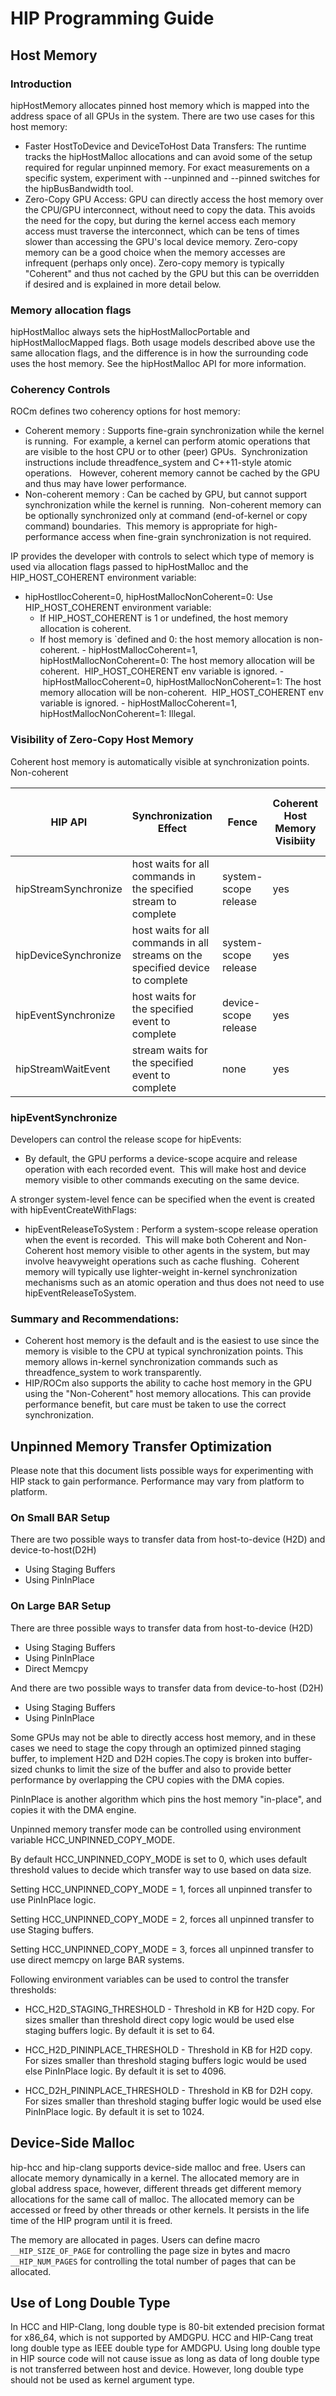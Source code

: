 # HIP Programming Guide

## Host Memory

### Introduction
hipHostMemory allocates pinned host memory which is mapped into the address space of all GPUs in the system.
There are two use cases for this host memory:
- Faster HostToDevice and DeviceToHost Data Transfers:
The runtime tracks the hipHostMalloc allocations and can avoid some of the setup required for regular unpinned memory.  For exact measurements on a specific system, experiment with --unpinned and --pinned switches for the hipBusBandwidth tool.
- Zero-Copy GPU Access:
GPU can directly access the host memory over the CPU/GPU interconnect, without need to copy the data.  This avoids the need for the copy, but during the kernel access each memory access must traverse the interconnect, which can be tens of times slower than accessing the GPU's local device memory.  Zero-copy memory can be a good choice when the memory accesses are infrequent (perhaps only once).  Zero-copy memory is typically "Coherent" and thus not cached by the GPU but this can be overridden if desired and is explained in more detail below.

### Memory allocation flags
hipHostMalloc always sets the hipHostMallocPortable and hipHostMallocMapped flags.  Both usage models described above use the same allocation flags, and the difference is in how the surrounding code uses the host memory.
See the hipHostMalloc API for more information.


### Coherency Controls
ROCm defines two coherency options for host memory:
- Coherent memory : Supports fine-grain synchronization while the kernel is running.  For example, a kernel can perform atomic operations that are visible to the host CPU or to other (peer) GPUs.  Synchronization instructions include threadfence_system and C++11-style atomic operations.    However, coherent memory cannot be cached by the GPU and thus may have lower performance.
- Non-coherent memory : Can be cached by GPU, but cannot support synchronization while the kernel is running.  Non-coherent memory can be optionally synchronized only at command (end-of-kernel or copy command) boundaries.  This memory is appropriate for high-performance access when fine-grain synchronization is not required.

IP provides the developer with controls to select which type of memory is used via allocation flags passed to hipHostMalloc and the HIP_HOST_COHERENT environment variable:
- hipHostllocCoherent=0, hipHostMallocNonCoherent=0: Use HIP_HOST_COHERENT environment variable: 
    - If HIP_HOST_COHERENT is 1 or undefined, the host memory allocation is coherent.
    - If host memory is `defined and 0: the host memory allocation is non-coherent.
- hipHostMallocCoherent=1, hipHostMallocNonCoherent=0: The host memory allocation will be coherent.  HIP_HOST_COHERENT env variable is ignored.
- hipHostMallocCoherent=0, hipHostMallocNonCoherent=1: The host memory allocation will be non-coherent.  HIP_HOST_COHERENT env variable is ignored.
- hipHostMallocCoherent=1, hipHostMallocNonCoherent=1: Illegal.


### Visibility of Zero-Copy Host Memory 
Coherent host memory is automatically visible at synchronization points.  
Non-coherent

| HIP API              | Synchronization Effect                                                         | Fence                | Coherent Host Memory Visibiity | Non-Coherent Host Memory Visibility|
| ---                  | ---                                                                            | ---                  | ---                            | --- |
| hipStreamSynchronize | host waits for all commands in the specified stream to complete                | system-scope release | yes                        | yes   |
| hipDeviceSynchronize | host waits for all commands in all streams on the specified device to complete | system-scope release | yes                        | yes   |
| hipEventSynchronize  | host waits for the specified event to complete                                 | device-scope release | yes                        | depends - see below|
| hipStreamWaitEvent   | stream waits for the specified event to complete                               | none                 | yes                        | no   |


### hipEventSynchronize 
Developers can control the release scope for hipEvents:
- By default, the GPU performs a device-scope acquire and release operation with each recorded event.  This will make host and device memory visible to other commands executing on the same device. 

A stronger system-level fence can be specified when the event is created with hipEventCreateWithFlags:
- hipEventReleaseToSystem : Perform a system-scope release operation when the event is recorded.  This will make both Coherent and Non-Coherent host memory visible to other agents in the system, but may involve heavyweight operations such as cache flushing.  Coherent memory will typically use lighter-weight in-kernel synchronization mechanisms such as an atomic operation and thus does not need to use hipEventReleaseToSystem.

### Summary and Recommendations:

- Coherent host memory is the default and is the easiest to use since the memory is visible to the CPU at typical synchronization points.  This memory allows in-kernel synchronization commands such as threadfence_system to work transparently.
- HIP/ROCm also supports the ability to cache host memory in the GPU using the "Non-Coherent" host memory allocations. This can provide performance benefit, but care must be taken to use the correct synchronization.


## Unpinned Memory Transfer Optimization
Please note that this document lists possible ways for experimenting with HIP stack to gain performance. Performance may vary from platform to platform.
 
### On Small BAR Setup

There are two possible ways to transfer data from host-to-device (H2D) and device-to-host(D2H)
 * Using Staging Buffers
 * Using PinInPlace

### On Large BAR Setup

There are three possible ways to transfer data from host-to-device (H2D)
 * Using Staging Buffers
 * Using PinInPlace
 * Direct Memcpy
 
 And there are two possible ways to transfer data from device-to-host (D2H)
 * Using Staging Buffers
 * Using PinInPlace
 
Some GPUs may not be able to directly access host memory, and in these cases we need to
stage the copy through an optimized pinned staging buffer, to implement H2D and D2H copies.The copy is broken into buffer-sized chunks to limit the size of the buffer and also to provide better performance by overlapping the CPU copies with the DMA copies.

PinInPlace is another algorithm which pins the host memory "in-place", and copies it with the DMA engine.  

Unpinned memory transfer mode can be controlled using environment variable HCC_UNPINNED_COPY_MODE. 

By default HCC_UNPINNED_COPY_MODE is set to 0, which uses default threshold values to decide which transfer way to use based on data size.

Setting HCC_UNPINNED_COPY_MODE = 1, forces all unpinned transfer to use PinInPlace logic.

Setting HCC_UNPINNED_COPY_MODE = 2, forces all unpinned transfer to use Staging buffers.

Setting HCC_UNPINNED_COPY_MODE = 3, forces all unpinned transfer to use direct memcpy on large BAR systems.
 
Following environment variables can be used to control the transfer thresholds:

-   HCC_H2D_STAGING_THRESHOLD - Threshold in KB for H2D copy. For sizes smaller than threshold direct copy logic would be used else staging buffers logic. By default it is set to 64.
   
-   HCC_H2D_PININPLACE_THRESHOLD - Threshold in KB for H2D copy. For sizes smaller than threshold staging buffers logic would be used else PinInPlace logic. By default it is set to 4096.

-   HCC_D2H_PININPLACE_THRESHOLD  - Threshold in KB for D2H copy. For sizes smaller than threshold staging buffer logic would be used else PinInPlace logic. By default it is set to 1024.

## Device-Side Malloc

hip-hcc and hip-clang supports device-side malloc and free. Users can allocate
memory dynamically in a kernel. The allocated memory are in global address
space, however, different threads get different memory allocations for the same
call of malloc. The allocated memory can be accessed or freed by other threads
or other kernels. It persists in the life time of the HIP program until it is
freed.

The memory are allocated in pages. Users can define macro
`__HIP_SIZE_OF_PAGE` for controlling the page size in bytes and macro
`__HIP_NUM_PAGES` for controlling the total number of pages that can be
allocated.

## Use of Long Double Type

In HCC and HIP-Clang, long double type is 80-bit extended precision format for x86_64, which is not supported by AMDGPU. HCC and HIP-Cang treat long double type as IEEE double type for AMDGPU. Using long double type in HIP source code will not cause issue as long as data of long double type is not transferred between host and device. However, long double type should not be used as kernel argument type.
